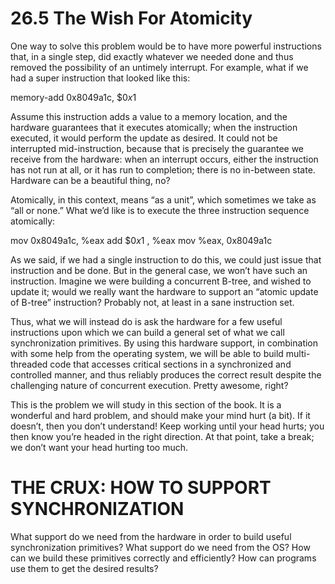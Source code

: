 # 26.5 The Wish For Atomicity  

One way to solve this problem would be to have more powerful instructions that, in a single step, did exactly whatever we needed done and thus removed the possibility of an untimely interrupt. For example, what if we had a super instruction that looked like this:  

memory-add 0x8049a1c, $\$ 0 x1$  

Assume this instruction adds a value to a memory location, and the hardware guarantees that it executes atomically; when the instruction executed, it would perform the update as desired. It could not be interrupted mid-instruction, because that is precisely the guarantee we receive from the hardware: when an interrupt occurs, either the instruction has not run at all, or it has run to completion; there is no in-between state. Hardware can be a beautiful thing, no?  

Atomically, in this context, means “as a unit”, which sometimes we take as “all or none.” What we’d like is to execute the three instruction sequence atomically:  

mov 0x8049a1c, %eax add $\$ 0 x1$ , %eax mov %eax, 0x8049a1c  

As we said, if we had a single instruction to do this, we could just issue that instruction and be done. But in the general case, we won’t have such an instruction. Imagine we were building a concurrent B-tree, and wished to update it; would we really want the hardware to support an “atomic update of B-tree” instruction? Probably not, at least in a sane instruction set.  

Thus, what we will instead do is ask the hardware for a few useful instructions upon which we can build a general set of what we call synchronization primitives. By using this hardware support, in combination with some help from the operating system, we will be able to build multi-threaded code that accesses critical sections in a synchronized and controlled manner, and thus reliably produces the correct result despite the challenging nature of concurrent execution. Pretty awesome, right?  

This is the problem we will study in this section of the book. It is a wonderful and hard problem, and should make your mind hurt (a bit). If it doesn’t, then you don’t understand! Keep working until your head hurts; you then know you’re headed in the right direction. At that point, take a break; we don’t want your head hurting too much.  

# THE CRUX: HOW TO SUPPORT SYNCHRONIZATION  

What support do we need from the hardware in order to build useful synchronization primitives? What support do we need from the OS? How can we build these primitives correctly and efficiently? How can programs use them to get the desired results?  

